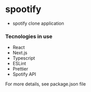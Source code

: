 # spootify

- spotify clone application

### Tecnologies in use

- React
- Next.js
- Typescript
- ESLint
- Prettier
- Spotify API

For more details, see package.json file
